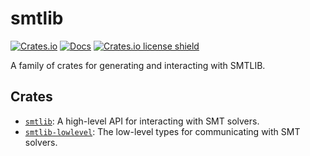 # smtlib

[![Crates.io](https://img.shields.io/crates/v/smtlib.svg)](https://crates.io/crates/smtlib)
[![Docs](https://docs.rs/smtlib/badge.svg)](https://docs.rs/smtlib)
[![Crates.io license shield](https://img.shields.io/crates/l/smtlib.svg)](https://crates.io/crates/smtlib)

A family of crates for generating and interacting with SMTLIB.

## Crates

- [`smtlib`](https://github.com/oeb25/smtlib): A high-level API for interacting with SMT solvers.
- [`smtlib-lowlevel`](https://github.com/oeb25/smtlib-rs/tree/main/lowlevel): The low-level types for communicating with SMT solvers.
